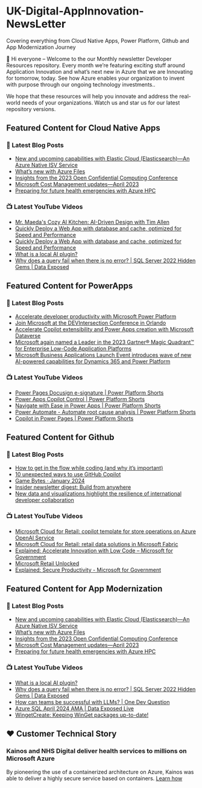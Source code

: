 # UK-Digital-AppInnovation-NewsLetter

Covering everything from Cloud Native Apps, Power Platform, Github and App Modernization Journey

👋 Hi everyone – Welcome to the our Monthly newsletter Developer Resources repository. Every month we’re featuring exciting stuff around Application Innovation and what’s next new in Azure that we are Innovating for tomorrow, today. See how Azure enables your organization to invent with purpose through our ongoing technology investments..


We hope that these resources will help you innovate and address the real-world needs of your organizations. Watch us and star us for our latest repository versions.

## Featured Content for Cloud Native Apps


### 📝 Latest Blog Posts

    
<!-- BLOGCNA:START -->
- [New and upcoming capabilities with Elastic Cloud (Elasticsearch)—An Azure Native ISV Service](https://azure.microsoft.com/blog/new-and-upcoming-capabilities-with-elastic-cloud-elasticsearch-an-azure-native-isv-service/)
- [What’s new with Azure Files](https://azure.microsoft.com/blog/what-s-new-with-azure-files/)
- [Insights from the 2023 Open Confidential Computing Conference](https://azure.microsoft.com/blog/insights-from-the-2023-open-confidential-computing-conference/)
- [Microsoft Cost Management updates—April 2023](https://azure.microsoft.com/blog/microsoft-cost-management-updates-april-2023/)
- [Preparing for future health emergencies with Azure HPC ](https://azure.microsoft.com/blog/preparing-for-future-health-emergencies-with-azure-hpc/)
<!-- BLOGCNA:END -->

### 📺 Latest YouTube Videos

 
<!-- YOUTUBECNA:START -->
- [Mr. Maeda&#39;s Cozy AI Kitchen: AI-Driven Design with Tim Allen](https://www.youtube.com/watch?v=_ogiNGTxke4)
- [Quickly Deploy a Web App with database and cache, optimized for Speed and Performance](https://www.youtube.com/watch?v=Mrua_aGN1cQ)
- [Quickly Deploy a Web App with database and cache, optimized for Speed and Performance](https://www.youtube.com/watch?v=MXZtN1Pbyvs)
- [What is a local AI plugin?](https://www.youtube.com/watch?v=MsieBrr49o0)
- [Why does a query fail when there is no error? | SQL Server 2022 Hidden Gems | Data Exposed](https://www.youtube.com/watch?v=Vw86u05SDjc)
<!-- YOUTUBECNA:END -->

##  Featured Content for PowerApps
### 📝 Latest Blog Posts
<!-- BLOGPOWER:START -->
- [Accelerate developer productivity with Microsoft Power Platform](https://powerapps.microsoft.com/en-us/blog/accelerate-developer-productivity-with-microsoft-power-platform/)
- [Join Microsoft at the DEVIntersection Conference in Orlando](https://powerapps.microsoft.com/en-us/blog/join-microsoft-the-devintersection-conference-in-orlando/)
- [Accelerate Copilot extensibility and Power Apps creation with Microsoft Dataverse](https://www.microsoft.com/en-us/power-platform/blog/2023/11/15/accelerate-copilot-extensibility-and-power-app-creation-with-microsoft-dataverse/)
- [Microsoft again named a Leader in the 2023 Gartner® Magic Quadrant™ for Enterprise Low-Code Application Platforms](https://powerapps.microsoft.com/en-us/blog/microsoft-again-named-a-leader-in-the-2023-gartner-magic-quadrant-for-enterprise-low-code-application-platforms/)
- [Microsoft Business Applications Launch Event introduces wave of new AI-powered capabilities for Dynamics 365 and Power Platform](https://cloudblogs.microsoft.com/dynamics365/bdm/2023/10/25/microsoft-business-applications-launch-event-introduces-wave-of-new-ai-powered-capabilities-for-dynamics-365-and-power-platform/)
<!-- BLOGPOWER:END -->
 ### 📺 Latest YouTube Videos
    
<!-- YOUTUBEPOWER:START -->
- [Power Pages Docusign e-signature | Power Platform Shorts](https://www.youtube.com/watch?v=xvxspc-jLDE)
- [Power Apps Copilot Control | Power Platform Shorts](https://www.youtube.com/watch?v=11mTv6vZTvY)
- [Navigate with Ease in Power Apps | Power Platform Shorts](https://www.youtube.com/watch?v=9GJRp4bCnWc)
- [Power Automate - Automate root cause analysis | Power Platform Shorts](https://www.youtube.com/watch?v=pA_Yb-FXTs4)
- [Copilot in Power Pages | Power Platform Shorts](https://www.youtube.com/watch?v=K6a5LVLaaOg)
<!-- YOUTUBEPOWER:END -->

##  Featured Content for Github
### 📝 Latest Blog Posts
<!-- BLOGGITHUB:START -->
- [How to get in the flow while coding (and why it’s important)](https://github.blog/2024-01-22-how-to-get-in-the-flow-while-coding-and-why-its-important/)
- [10 unexpected ways to use GitHub Copilot](https://github.blog/2024-01-22-10-unexpected-ways-to-use-github-copilot/)
- [Game Bytes · January 2024](https://github.blog/2024-01-18-game-bytes-january-2024/)
- [Insider newsletter digest: Build from anywhere](https://github.blog/2024-01-18-insider-newsletter-digest-build-from-anywhere/)
- [New data and visualizations highlight the resilience of international developer collaboration](https://github.blog/2024-01-18-new-data-and-visualizations-highlight-the-resilience-of-international-developer-collaboration/)
<!-- BLOGGITHUB:END -->
### 📺 Latest YouTube Videos
<!-- YOUTUBEGITHUB:START -->
- [Microsoft Cloud for Retail: copilot template for store operations on Azure OpenAI Service](https://www.youtube.com/watch?v=oPY6-duDLok)
- [Microsoft Cloud for Retail: retail data solutions in Microsoft Fabric](https://www.youtube.com/watch?v=gU0k29UcRXA)
- [Explained: Accelerate Innovation with Low Code – Microsoft for Government](https://www.youtube.com/watch?v=VZlBI4JaCp8)
- [Microsoft Retail Unlocked](https://www.youtube.com/watch?v=XhIemS18N-I)
- [Explained: Secure Productivity - Microsoft for Government](https://www.youtube.com/watch?v=eF18HPG8OJo)
<!-- YOUTUBEGITHUB:END -->
##  Featured Content for App Modernization
### 📝 Latest Blog Posts
<!-- BLOGAPPMOD:START -->
- [New and upcoming capabilities with Elastic Cloud (Elasticsearch)—An Azure Native ISV Service](https://azure.microsoft.com/blog/new-and-upcoming-capabilities-with-elastic-cloud-elasticsearch-an-azure-native-isv-service/)
- [What’s new with Azure Files](https://azure.microsoft.com/blog/what-s-new-with-azure-files/)
- [Insights from the 2023 Open Confidential Computing Conference](https://azure.microsoft.com/blog/insights-from-the-2023-open-confidential-computing-conference/)
- [Microsoft Cost Management updates—April 2023](https://azure.microsoft.com/blog/microsoft-cost-management-updates-april-2023/)
- [Preparing for future health emergencies with Azure HPC ](https://azure.microsoft.com/blog/preparing-for-future-health-emergencies-with-azure-hpc/)
<!-- BLOGAPPMOD:END -->
### 📺 Latest YouTube Videos
<!-- YOUTUBEAPPMOD:START -->
- [What is a local AI plugin?](https://www.youtube.com/watch?v=MsieBrr49o0)
- [Why does a query fail when there is no error? | SQL Server 2022 Hidden Gems | Data Exposed](https://www.youtube.com/watch?v=Vw86u05SDjc)
- [How can teams be successful with LLMs? | One Dev Question](https://www.youtube.com/watch?v=k1ygyFDwtCY)
- [Azure SQL April 2024 AMA | Data Exposed Live](https://www.youtube.com/watch?v=xA8-qymNLQ4)
- [WingetCreate: Keeping WinGet packages up-to-date!](https://www.youtube.com/watch?v=uRXREXaPrb4)
<!-- YOUTUBEAPPMOD:END -->


## ♥️ Customer Technical Story 

### Kainos and NHS Digital deliver health services to millions on Microsoft Azure

By pioneering the use of a containerized architecture on Azure, Kainos was able to deliver a highly secure service based on containers. [Learn how](https://customers.microsoft.com/en-us/story/1368348549535774520-kainos-and-nhs-digital-deliver-health-services-to-millions-on-microsoft-azure)

